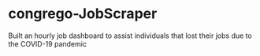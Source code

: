 # congrego-JobScraper
Built an hourly job dashboard to assist individuals that lost their jobs due to the COVID-19 pandemic
